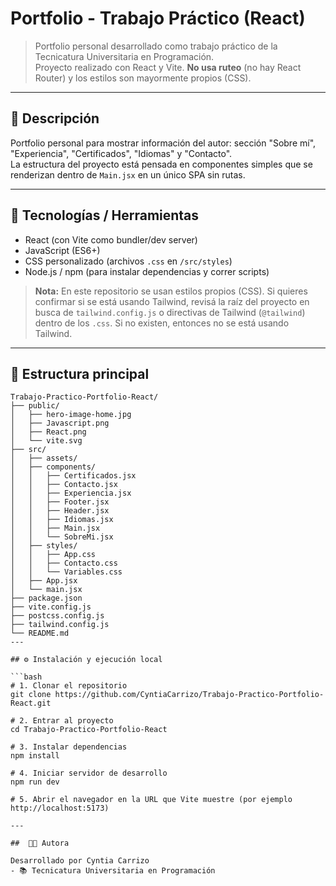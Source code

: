 # Portfolio - Trabajo Práctico (React)

> Portfolio personal desarrollado como trabajo práctico de la Tecnicatura Universitaria en Programación.  
> Proyecto realizado con React y Vite. **No usa ruteo** (no hay React Router) y los estilos son mayormente propios (CSS).

---

## 🔎 Descripción
Portfolio personal para mostrar información del autor: sección "Sobre mí", "Experiencia", "Certificados", "Idiomas" y "Contacto".  
La estructura del proyecto está pensada en componentes simples que se renderizan dentro de `Main.jsx` en un único SPA sin rutas.

---

## 🧩 Tecnologías / Herramientas
- React (con Vite como bundler/dev server)  
- JavaScript (ES6+)  
- CSS personalizado (archivos `.css` en `/src/styles`)  
- Node.js / npm (para instalar dependencias y correr scripts)

> **Nota:** En este repositorio se usan estilos propios (CSS). Si quieres confirmar si se está usando Tailwind, revisá la raíz del proyecto en busca de `tailwind.config.js` o directivas de Tailwind (`@tailwind`) dentro de los `.css`. Si no existen, entonces no se está usando Tailwind.

---

## 📁 Estructura principal 

```text
Trabajo-Practico-Portfolio-React/
├── public/
│   ├── hero-image-home.jpg
│   ├── Javascript.png
│   ├── React.png
│   └── vite.svg
├── src/
│   ├── assets/
│   ├── components/
│   │   ├── Certificados.jsx
│   │   ├── Contacto.jsx
│   │   ├── Experiencia.jsx
│   │   ├── Footer.jsx
│   │   ├── Header.jsx
│   │   ├── Idiomas.jsx
│   │   ├── Main.jsx
│   │   └── SobreMi.jsx
│   ├── styles/
│   │   ├── App.css
│   │   ├── Contacto.css
│   │   └── Variables.css
│   ├── App.jsx
│   └── main.jsx
├── package.json
├── vite.config.js
├── postcss.config.js
├── tailwind.config.js
└── README.md
---

## ⚙️ Instalación y ejecución local

```bash
# 1. Clonar el repositorio
git clone https://github.com/CyntiaCarrizo/Trabajo-Practico-Portfolio-React.git

# 2. Entrar al proyecto
cd Trabajo-Practico-Portfolio-React

# 3. Instalar dependencias
npm install

# 4. Iniciar servidor de desarrollo
npm run dev

# 5. Abrir el navegador en la URL que Vite muestre (por ejemplo http://localhost:5173)

---

##  👩‍💻 Autora

Desarrollado por Cyntia Carrizo
- 📚 Tecnicatura Universitaria en Programación
